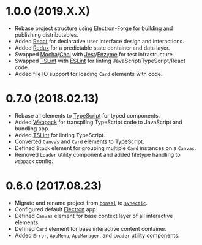 # 1.0.0 (2019.X.X)

- Rebase project structure using [Electron-Forge](https://www.electronforge.io/) for building and publishing distributables.
- Added [React](https://reactjs.org/) for declarative user interface design and interactions.
- Added [Redux](https://redux.js.org/) for a predictable state container and data layer.
- Swapped [Mocha](https://mochajs.org/)/[Chai](https://www.chaijs.com/) with [Jest](https://jestjs.io/)/[Enzyme](https://airbnb.io/enzyme/) for test infrastructure.
- Swapped [TSLint](https://palantir.github.io/tslint/) with [ESLint](https://eslint.org/) for linting JavaScript/TypeScript/React code.
- Added file IO support for loading `Card` elements with code.

# 0.7.0 (2018.02.13)

- Rebase all elements to [TypeScript](https://www.typescriptlang.org/) for typed components.
- Added [Webpack](https://webpack.js.org/) for transpiling TypeScript code to JavaScript and bundling app.
- Added [TSLint](https://palantir.github.io/tslint/) for linting TypeScript.
- Converted `Canvas` and `Card` elements to TypeScript.
- Defined `Stack` element for grouping multiple `Card` instances on a `Canvas`.
- Removed `Loader` utility component and added filetype handling to `webpack` config.

# 0.6.0 (2017.08.23)

- Migrate and rename project from [`bonsai`](https://github.com/nelsonni/bonsai) to [`synectic`](https://github.com/EPICLab/synectic).
- Configured default [Electron](https://electronjs.org/) app.
- Defined `Canvas` element for base context layer of all interactive elements.
- Defined `Card` element for base interactive content container.
- Added `Error`, `AppMenu`, `AppManager`, and `Loader` utility components.
